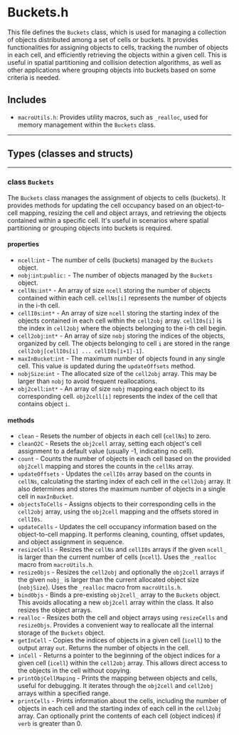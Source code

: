 # Buckets.h

This file defines the `Buckets` class, which is used for managing a collection of objects distributed among a set of cells or buckets. It provides functionalities for assigning objects to cells, tracking the number of objects in each cell, and efficiently retrieving the objects within a given cell. This is useful in spatial partitioning and collision detection algorithms, as well as other applications where grouping objects into buckets based on some criteria is needed.

## Includes

- `macroUtils.h`: Provides utility macros, such as `_realloc`, used for memory management within the `Buckets` class.

---
## Types (classes and structs)
---

### class `Buckets`

The `Buckets` class manages the assignment of objects to cells (buckets). It provides methods for updating the cell occupancy based on an object-to-cell mapping, resizing the cell and object arrays, and retrieving the objects contained within a specific cell.  It's useful in scenarios where spatial partitioning or grouping objects into buckets is required.

#### properties

- `ncell`:`int` - The number of cells (buckets) managed by the `Buckets` object.
- `nobj`:`int`:`public:` - The number of objects managed by the `Buckets` object.
- `cellNs`:`int*` - An array of size `ncell` storing the number of objects contained within each cell. `cellNs[i]` represents the number of objects in the i-th cell.
- `cellI0s`:`int*` - An array of size `ncell` storing the starting index of the objects contained in each cell within the `cell2obj` array. `cellI0s[i]` is the index in `cell2obj` where the objects belonging to the i-th cell begin.
- `cell2obj`:`int*` - An array of size `nobj` storing the indices of the objects, organized by cell. The objects belonging to cell `i` are stored in the range `cell2obj[cellI0s[i] ... cellI0s[i+1]-1]`.
- `maxInBucket`:`int` - The maximum number of objects found in any single cell. This value is updated during the `updateOffsets` method.
- `nobjSize`:`int` - The allocated size of the `cell2obj` array. This may be larger than `nobj` to avoid frequent reallocations.
- `obj2cell`:`int*` - An array of size `nobj` mapping each object to its corresponding cell. `obj2cell[i]` represents the index of the cell that contains object `i`.

#### methods

- `clean` - Resets the number of objects in each cell (`cellNs`) to zero.
- `cleanO2C` - Resets the `obj2cell` array, setting each object's cell assignment to a default value (usually -1, indicating no cell).
- `count` - Counts the number of objects in each cell based on the provided `obj2cell` mapping and stores the counts in the `cellNs` array.
- `updateOffsets` - Updates the `cellI0s` array based on the counts in `cellNs`, calculating the starting index of each cell in the `cell2obj` array.  It also determines and stores the maximum number of objects in a single cell in `maxInBucket`.
- `objectsToCells` - Assigns objects to their corresponding cells in the `cell2obj` array, using the `obj2cell` mapping and the offsets stored in `cellI0s`.
- `updateCells` - Updates the cell occupancy information based on the object-to-cell mapping. It performs cleaning, counting, offset updates, and object assignment in sequence.
- `resizeCells` - Resizes the `cellNs` and `cellI0s` arrays if the given `ncell_` is larger than the current number of cells (`ncell`).  Uses the `_realloc` macro from `macroUtils.h`.
- `resizeObjs` - Resizes the `cell2obj` and optionally the `obj2cell` arrays if the given `nobj_` is larger than the current allocated object size (`nobjSize`). Uses the `_realloc` macro from `macroUtils.h`.
- `bindObjs` - Binds a pre-existing `obj2cell_` array to the `Buckets` object.  This avoids allocating a new `obj2cell` array within the class.  It also resizes the object arrays.
- `realloc` - Resizes both the cell and object arrays using `resizeCells` and `resizeObjs`.  Provides a convenient way to reallocate all the internal storage of the `Buckets` object.
- `getInCell` - Copies the indices of objects in a given cell (`icell`) to the output array `out`. Returns the number of objects in the cell.
- `inCell` - Returns a pointer to the beginning of the object indices for a given cell (`icell`) within the `cell2obj` array. This allows direct access to the objects in the cell without copying.
- `printObjCellMaping` - Prints the mapping between objects and cells, useful for debugging.  It iterates through the `obj2cell` and `cell2obj` arrays within a specified range.
- `printCells` - Prints information about the cells, including the number of objects in each cell and the starting index of each cell in the `cell2obj` array.  Can optionally print the contents of each cell (object indices) if `verb` is greater than 0.